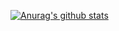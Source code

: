 [![Anurag's github stats](https://github-readme-stats.vercel.app/api?username=mainxml&show_icons=true&hide=contribs,prs&count_private=true)](https://github.com/anuraghazra/github-readme-stats)
